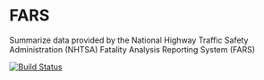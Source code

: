 # FARS
Summarize data provided by the National Highway Traffic Safety Administration (NHTSA) Fatality Analysis Reporting System (FARS)

[![Build Status](https://travis-ci.org/jlb226/FARS.svg?branch=master)](https://travis-ci.org/jlb226/FARS)
